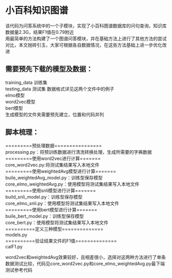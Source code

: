 # 小百科知识图谱
该代码为问答系统中的一个子模块，实现了小百科图谱数据库的问句查询，知识库数据量2.3G，结果F1值在0.79附近 <Br/>
用最简单的方法构建了一个图谱问答模块，并在基础方法上进行了其他方法的尝试对比，本文抛砖引玉，大家可根据各自数据情况，在这些方法基础上进一步优化改进<Br/>

## 需要预先下载的模型及数据： <Br/>
training_data 训练集 <Br/>
testing_data  测试集  数据格式详见这两个文件中的例子  <Br/>
elmo模型 <Br/>
word2vec模型 <Br/> 
bert模型 <Br/>
生成模型的文件夹需要预先建立，位置和代码并列 <Br/>
## 脚本梳理： <Br/>
=========预处理数据================ <Br/>
processing.py：将预训练数据进行清洗转换处理，生成所需要的字典数据 <Br/>
=========使用word2vec进行计算======= <Br/>
core_word2vec.py:将测试集结果写入本地文件 <Br/>
=========使用weightedAvg模型进行计算======= <Br/>
buile_weightedAvg_model.py：训练型保存模型 <Br/>
core_elmo_weightedAvg.py：使用模型将测试集结果写入本地文件 <Br/>
=========使用snli模型进行计算======= <Br/>
build_snli_model.py：训练型保存模型 <Br/>
core_elmo_snli.py：使用模型将测试集结果写入本地文件 <Br/>
=========使用bert模型进行计算======= <Br/>
buile_bert_model.py：训练型保存模型 <Br/>
core_bert.py：使用模型将测试集结果写入本地文件 <Br/>
==========定义三种模型============== <Br/>
models.py <Br/>
==========验证结果文件的F1值============== <Br/>
calF1.py <Br/>

word2vec和weightedAvg效果较好，且相差很小，选择对这两种方法进行了单条数据测试比较，代码见core_word2vec.py和core_elmo_weightedAvg.py最下端测试参考代码
